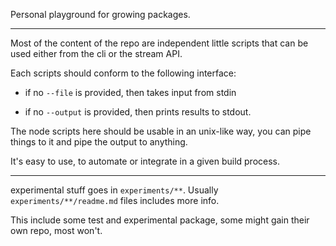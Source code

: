 
Personal playground for growing packages.

---

Most of the content of the repo are independent little scripts that can
be used either from the cli or the stream API.

Each scripts should conform to the following interface:

* if no `--file` is provided, then takes input from stdin

* if no `--output` is provided, then prints results to stdout.

The node scripts here should be usable in an unix-like way, you can pipe
things to it and pipe the output to anything.

It's easy to use, to automate or integrate in a given build process.

---

experimental stuff goes in `experiments/**`. Usually
`experiments/**/readme.md` files includes more info.

This include some test and experimental package, some might gain their
own repo, most won't.

